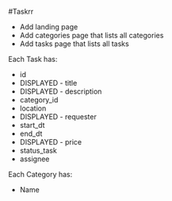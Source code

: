 #Taskrr

* Add landing page
* Add categories page that lists all categories
* Add tasks page that lists all tasks

Each Task has:
 * id
 * DISPLAYED - title
 * DISPLAYED - description
 * category_id
 * location
 * DISPLAYED - requester
 * start_dt
 * end_dt
 * DISPLAYED - price
 * status_task
 * assignee

Each Category has:
 * Name